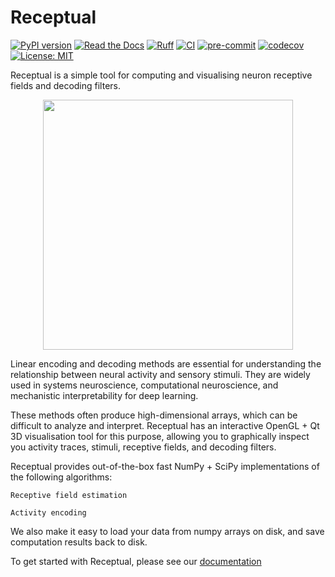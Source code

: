 # Receptual

[![PyPI version](https://img.shields.io/pypi/v/receptual.svg)](https://pypi.org/project/receptual/)
[![Read the Docs](https://readthedocs.org/projects/receptual/badge/?version=latest)](https://receptual.readthedocs.io/)
[![Ruff](https://img.shields.io/endpoint?url=https://raw.githubusercontent.com/astral-sh/ruff/main/assets/badge/v2.json)](https://github.com/astral-sh/ruff)
[![CI](https://github.com/rory-bedford/Receptual/actions/workflows/ci.yml/badge.svg)](https://github.com/rory-bedford/Receptual/actions/workflows/ci.yml)
[![pre-commit](https://img.shields.io/badge/pre--commit-enabled-brightgreen?logo=pre-commit)](https://github.com/pre-commit/pre-commit)
[![codecov](https://codecov.io/gh/rory-bedford/Receptual/graph/badge.svg?token=60S5WLF5PE)](https://codecov.io/gh/rory-bedford/Receptual)
[![License: MIT](https://img.shields.io/badge/License-MIT-yellow.svg)](LICENSE)

Receptual is a simple tool for computing and visualising neuron receptive fields and decoding filters.

<p align="center">
    <img src="assets/receptive_field.gif" width="400">
</p>

Linear encoding and decoding methods are essential for understanding the relationship between neural activity and sensory stimuli. They are widely used in systems neuroscience, computational neuroscience, and mechanistic interpretability for deep learning.

These methods often produce high-dimensional arrays, which can be difficult to analyze and interpret. Receptual has an interactive OpenGL + Qt 3D visualisation tool for this purpose, allowing you to graphically inspect you activity traces, stimuli, receptive fields, and decoding filters.

Receptual provides out-of-the-box fast NumPy + SciPy implementations of the following algorithms:

    Receptive field estimation

    Activity encoding

We also make it easy to load your data from numpy arrays on disk, and save computation results back to disk.

To get started with Receptual, please see our [documentation](https://www.receptual.readthedocs.io/)
